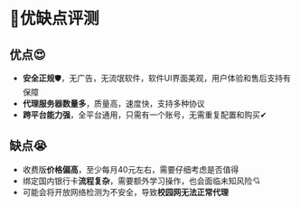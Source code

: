 # 💯优缺点评测

## 优点😍
* **安全正规**🛡，无广告，无流氓软件，软件UI界面美观，用户体验和售后支持有保障
* **代理服务器数量多**，质量高，速度快，支持多种协议
* **跨平台能力强**，全平台通用，只需有一个账号，无需重复配置和购买✔

## 缺点😭
* 收费版**价格偏高**，至少每月40元左右，需要仔细考虑是否值得
* 绑定国内银行卡**流程复杂**，需要额外学习操作，也会面临未知风险💘
* 可能会将开放网络检测为不安全，导致**校园网无法正常代理**
